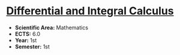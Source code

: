 # [Differential and Integral Calculus](https://www.isel.pt/en/leic/differential-and-integral-calculus)

* **Scientific Area:** Mathematics
* **ECTS:** 6.0
* **Year:** 1st
* **Semester:** 1st
